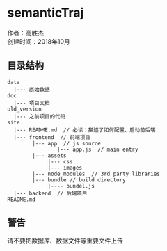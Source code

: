 # semanticTraj

作者：高胜杰   
创建时间：2018年10月    

## 目录结构

    data
      |--- 原始数据
    doc
      |--- 项目文档
    old_version
      |--- 之前项目的代码
    site
      |--- README.md  // 必读：描述了如何配置、启动前后端
      |--- frontend  // 前端项目
            |--- app  // js source
            		|--- app.js  // main entry
            |--- assets
                 |--- css
                 |--- images
            |--- node_modules  // 3rd party libraries
            |--- bundle // build directory
                 |---- bundel.js
      |--- backend  // 后端项目
    README.md

## 警告

请不要把数据库、数据文件等重要文件上传
